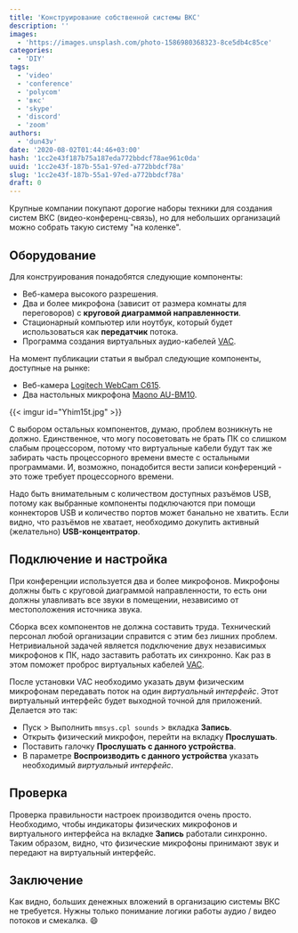 ```yaml
---
title: 'Конструирование собственной системы ВКС'
description: ''
images:
  - 'https://images.unsplash.com/photo-1586980368323-8ce5db4c85ce'
categories:
  - 'DIY'
tags:
  - 'video'
  - 'conference'
  - 'polycom'
  - 'вкс'
  - 'skype'
  - 'discord'
  - 'zoom'
authors:
  - 'dun43v'
date: '2020-08-02T01:44:46+03:00'
hash: '1cc2e43f187b75a187eda772bbdcf78ae961c0da'
uuid: '1cc2e43f-187b-55a1-97ed-a772bbdcf78a'
slug: '1cc2e43f-187b-55a1-97ed-a772bbdcf78a'
draft: 0
---
```


Крупные компании покупают дорогие наборы техники для создания систем ВКС (видео-конференц-связь), но для небольших организаций можно собрать такую систему "на коленке".

<!--more-->

## Оборудование

Для конструирования понадобятся следующие компоненты:

- Веб-камера высокого разрешения.
- Два и более микрофона (зависит от размера комнаты для переговоров) с **круговой диаграммой направленности**.
- Стационарный компьютер или ноутбук, который будет использоваться как **передатчик** потока.
- Программа создания виртуальных аудио-кабелей [VAC](https://vac.muzychenko.net/).

На момент публикации статьи я выбрал следующие компоненты, доступные на рынке:

- Веб-камера [Logitech WebCam C615](https://www.logitech.com/en-us/product/hd-webcam-c615).
- Два настольных микрофона [Maono AU-BM10](https://www.maono.com/products/usb-microphone-bm10/).

{{< imgur id="Yhim15t.jpg" >}}

С выбором остальных компонентов, думаю, проблем возникнуть не должно. Единственное, что могу посоветовать не брать ПК со слишком слабым процессором, потому что виртуальные кабели будут так же забирать часть процессорного времени вместе с остальными программами. И, возможно, понадобится вести записи конференций - это тоже требует процессорного времени.

Надо быть внимательным с количеством доступных разъёмов USB, потому как выбранные компоненты подключаются при помощи коннекторов USB и количество портов может банально не хватить. Если видно, что разъёмов не хватает, необходимо докупить активный (желательно) **USB-концентратор**.

## Подключение и настройка

При конференции используется два и более микрофонов. Микрофоны должны быть с круговой диаграммой направленности, то есть они должны улавливать все звуки в помещении, независимо от местоположения источника звука.

Сборка всех компонентов не должна составить труда. Технический персонал любой организации справится с этим без лишних проблем. Нетривиальной задачей является подключение двух независимых микрофонов к ПК, надо заставить работать их синхронно. Как раз в этом поможет проброс виртуальных кабелей [VAC](https://vac.muzychenko.net/).

После установки VAC необходимо указать двум физическим микрофонам передавать поток на один *виртуальный интерфейс*. Этот виртуальный интерфейс будет выходной точной для приложений. Делается это так:

- Пуск > Выполнить `mmsys.cpl sounds` > вкладка **Запись**.
- Открыть физический микрофон, перейти на вкладку **Прослушать**.
- Поставить галочку **Прослушать с данного устройства**.
- В параметре **Воспроизводить с данного устройства** указать необходимый *виртуальный интерфейс*.

## Проверка

Проверка правильности настроек производится очень просто. Необходимо, чтобы индикаторы физических микрофонов и виртуального интерфейса на вкладке **Запись** работали синхронно. Таким образом, видно, что физические микрофоны принимают звук и передают на виртуальный интерфейс.

## Заключение

Как видно, больших денежных вложений в организацию системы ВКС не требуется. Нужны только понимание логики работы аудио / видео потоков и смекалка. :smile: